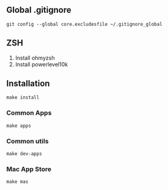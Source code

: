 ## Global .gitignore

```
git config --global core.excludesfile ~/.gitignore_global
```

## ZSH

1. Install ohmyzsh
2. Install powerlevel10k

## Installation

```
make install
```

### Common Apps

```
make apps
```

### Common utils

```
make dev-apps
```

### Mac App Store

```
make mas
```
